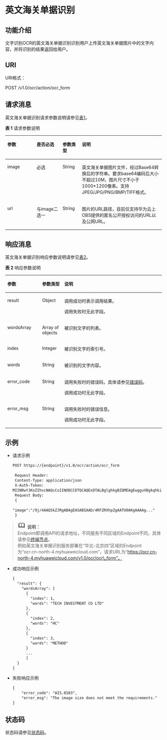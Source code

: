 # 英文海关单据识别<a name="ocr_03_0018"></a>

## 功能介绍<a name="section1280130152318"></a>

文字识别OCR的英文海关单据识别识别用户上传英文海关单据图片中的文字内容，并将识别的结果返回给用户。

## URI<a name="zh-cn_topic_0071700249_section5596537"></a>

URI格式：

POST /v1.0/ocr/action/ocr\_form

## 请求消息<a name="zh-cn_topic_0071700249_section50368838"></a>

英文海关单据识别请求参数说明请参见[表1](#zh-cn_topic_0071700249_table49879860151539)。

**表 1**  请求参数说明

<a name="zh-cn_topic_0071700249_table49879860151539"></a>
<table><thead align="left"><tr id="zh-cn_topic_0071700249_row953289151539"><th class="cellrowborder" valign="top" width="18.7%" id="mcps1.2.5.1.1"><p id="zh-cn_topic_0071700249_p10107569151539"><a name="zh-cn_topic_0071700249_p10107569151539"></a><a name="zh-cn_topic_0071700249_p10107569151539"></a>参数</p>
</th>
<th class="cellrowborder" valign="top" width="16.57%" id="mcps1.2.5.1.2"><p id="zh-cn_topic_0071700249_p13406737151539"><a name="zh-cn_topic_0071700249_p13406737151539"></a><a name="zh-cn_topic_0071700249_p13406737151539"></a>是否必选</p>
</th>
<th class="cellrowborder" valign="top" width="12.36%" id="mcps1.2.5.1.3"><p id="zh-cn_topic_0071700249_p12203922151539"><a name="zh-cn_topic_0071700249_p12203922151539"></a><a name="zh-cn_topic_0071700249_p12203922151539"></a>参数类型</p>
</th>
<th class="cellrowborder" valign="top" width="52.370000000000005%" id="mcps1.2.5.1.4"><p id="zh-cn_topic_0071700249_p48993627151539"><a name="zh-cn_topic_0071700249_p48993627151539"></a><a name="zh-cn_topic_0071700249_p48993627151539"></a>说明</p>
</th>
</tr>
</thead>
<tbody><tr id="zh-cn_topic_0071700249_row9060885151539"><td class="cellrowborder" valign="top" width="18.7%" headers="mcps1.2.5.1.1 "><p id="zh-cn_topic_0071700249_p62843112151539"><a name="zh-cn_topic_0071700249_p62843112151539"></a><a name="zh-cn_topic_0071700249_p62843112151539"></a>image</p>
</td>
<td class="cellrowborder" valign="top" width="16.57%" headers="mcps1.2.5.1.2 "><p id="zh-cn_topic_0071700249_p33261718135412"><a name="zh-cn_topic_0071700249_p33261718135412"></a><a name="zh-cn_topic_0071700249_p33261718135412"></a>必选</p>
</td>
<td class="cellrowborder" valign="top" width="12.36%" headers="mcps1.2.5.1.3 "><p id="zh-cn_topic_0071700249_p63907830151539"><a name="zh-cn_topic_0071700249_p63907830151539"></a><a name="zh-cn_topic_0071700249_p63907830151539"></a>String</p>
</td>
<td class="cellrowborder" valign="top" width="52.370000000000005%" headers="mcps1.2.5.1.4 "><p id="zh-cn_topic_0071700249_p9151746151539"><a name="zh-cn_topic_0071700249_p9151746151539"></a><a name="zh-cn_topic_0071700249_p9151746151539"></a><span class="keyword" id="keyword52671412164319"><a name="keyword52671412164319"></a><a name="keyword52671412164319"></a>英文海关单据</span>图片文件，经过Base64转换后的字符串。要求base64编码后大小不超过10M，图片尺寸不小于1000*1200像素。支持JPEG/JPG/PNG/BMP/TIFF格式。</p>
</td>
</tr>
<tr id="row1153514617444"><td class="cellrowborder" valign="top" width="18.7%" headers="mcps1.2.5.1.1 "><p id="zh-cn_topic_0082818466_p14053218195224"><a name="zh-cn_topic_0082818466_p14053218195224"></a><a name="zh-cn_topic_0082818466_p14053218195224"></a>url</p>
</td>
<td class="cellrowborder" valign="top" width="16.57%" headers="mcps1.2.5.1.2 "><p id="zh-cn_topic_0082818466_p64568902195224"><a name="zh-cn_topic_0082818466_p64568902195224"></a><a name="zh-cn_topic_0082818466_p64568902195224"></a>与image二选一</p>
</td>
<td class="cellrowborder" valign="top" width="12.36%" headers="mcps1.2.5.1.3 "><p id="zh-cn_topic_0082818466_p62698574195224"><a name="zh-cn_topic_0082818466_p62698574195224"></a><a name="zh-cn_topic_0082818466_p62698574195224"></a>String</p>
</td>
<td class="cellrowborder" valign="top" width="52.370000000000005%" headers="mcps1.2.5.1.4 "><p id="zh-cn_topic_0082818466_p45419747195224"><a name="zh-cn_topic_0082818466_p45419747195224"></a><a name="zh-cn_topic_0082818466_p45419747195224"></a>图片的URL路径，目前仅支持华为云上OBS提供的匿名公开授权访问的URL以及公网URL。</p>
</td>
</tr>
</tbody>
</table>

## 响应消息<a name="zh-cn_topic_0071700249_section50666366"></a>

英文海关单据识别响应参数说明请参见[表2](#zh-cn_topic_0071700249_table57578428152029)。

**表 2**  响应参数说明

<a name="zh-cn_topic_0071700249_table57578428152029"></a>
<table><thead align="left"><tr id="zh-cn_topic_0071700249_row43179280152029"><th class="cellrowborder" valign="top" width="22.220000000000002%" id="mcps1.2.4.1.1"><p id="zh-cn_topic_0071700249_p7860819152029"><a name="zh-cn_topic_0071700249_p7860819152029"></a><a name="zh-cn_topic_0071700249_p7860819152029"></a>参数</p>
</th>
<th class="cellrowborder" valign="top" width="14.14%" id="mcps1.2.4.1.2"><p id="zh-cn_topic_0071700249_p32746582152029"><a name="zh-cn_topic_0071700249_p32746582152029"></a><a name="zh-cn_topic_0071700249_p32746582152029"></a>参数类型</p>
</th>
<th class="cellrowborder" valign="top" width="63.63999999999999%" id="mcps1.2.4.1.3"><p id="zh-cn_topic_0071700249_p35227457152029"><a name="zh-cn_topic_0071700249_p35227457152029"></a><a name="zh-cn_topic_0071700249_p35227457152029"></a>说明</p>
</th>
</tr>
</thead>
<tbody><tr id="zh-cn_topic_0071700249_row34851773152029"><td class="cellrowborder" valign="top" width="22.220000000000002%" headers="mcps1.2.4.1.1 "><p id="zh-cn_topic_0071700249_p4421361152029"><a name="zh-cn_topic_0071700249_p4421361152029"></a><a name="zh-cn_topic_0071700249_p4421361152029"></a>result</p>
</td>
<td class="cellrowborder" valign="top" width="14.14%" headers="mcps1.2.4.1.2 "><p id="zh-cn_topic_0071700249_p16646137105913"><a name="zh-cn_topic_0071700249_p16646137105913"></a><a name="zh-cn_topic_0071700249_p16646137105913"></a>Object</p>
</td>
<td class="cellrowborder" valign="top" width="63.63999999999999%" headers="mcps1.2.4.1.3 "><p id="zh-cn_topic_0071700249_p624888571104"><a name="zh-cn_topic_0071700249_p624888571104"></a><a name="zh-cn_topic_0071700249_p624888571104"></a>调用成功时表示调用结果。</p>
<p id="zh-cn_topic_0071700249_p61668142105956"><a name="zh-cn_topic_0071700249_p61668142105956"></a><a name="zh-cn_topic_0071700249_p61668142105956"></a>调用失败时无此字段。</p>
</td>
</tr>
<tr id="row845163020383"><td class="cellrowborder" valign="top" width="22.220000000000002%" headers="mcps1.2.4.1.1 "><p id="p245163013819"><a name="p245163013819"></a><a name="p245163013819"></a>wordsArray</p>
</td>
<td class="cellrowborder" valign="top" width="14.14%" headers="mcps1.2.4.1.2 "><p id="p24516305384"><a name="p24516305384"></a><a name="p24516305384"></a>Array of objects</p>
</td>
<td class="cellrowborder" valign="top" width="63.63999999999999%" headers="mcps1.2.4.1.3 "><p id="p1145133018384"><a name="p1145133018384"></a><a name="p1145133018384"></a>被<span class="keyword" id="keyword1461019541965"><a name="keyword1461019541965"></a><a name="keyword1461019541965"></a>识别</span>文字的列表。</p>
</td>
</tr>
<tr id="row679115149405"><td class="cellrowborder" valign="top" width="22.220000000000002%" headers="mcps1.2.4.1.1 "><p id="p1079110148401"><a name="p1079110148401"></a><a name="p1079110148401"></a>index</p>
</td>
<td class="cellrowborder" valign="top" width="14.14%" headers="mcps1.2.4.1.2 "><p id="p1179141416405"><a name="p1179141416405"></a><a name="p1179141416405"></a>Integer</p>
</td>
<td class="cellrowborder" valign="top" width="63.63999999999999%" headers="mcps1.2.4.1.3 "><p id="p187912014194011"><a name="p187912014194011"></a><a name="p187912014194011"></a>被<span class="keyword" id="keyword12889457069"><a name="keyword12889457069"></a><a name="keyword12889457069"></a>识别</span>文字的索引号。</p>
</td>
</tr>
<tr id="row12728133813402"><td class="cellrowborder" valign="top" width="22.220000000000002%" headers="mcps1.2.4.1.1 "><p id="p14728143814406"><a name="p14728143814406"></a><a name="p14728143814406"></a>words</p>
</td>
<td class="cellrowborder" valign="top" width="14.14%" headers="mcps1.2.4.1.2 "><p id="p9728153813405"><a name="p9728153813405"></a><a name="p9728153813405"></a>String</p>
</td>
<td class="cellrowborder" valign="top" width="63.63999999999999%" headers="mcps1.2.4.1.3 "><p id="p16339130114112"><a name="p16339130114112"></a><a name="p16339130114112"></a>被<span class="keyword" id="keyword7291015718"><a name="keyword7291015718"></a><a name="keyword7291015718"></a>识别</span>的文字内容。</p>
</td>
</tr>
<tr id="zh-cn_topic_0071700249_row23515589152029"><td class="cellrowborder" valign="top" width="22.220000000000002%" headers="mcps1.2.4.1.1 "><p id="zh-cn_topic_0071700249_p25714562152029"><a name="zh-cn_topic_0071700249_p25714562152029"></a><a name="zh-cn_topic_0071700249_p25714562152029"></a>error_code</p>
</td>
<td class="cellrowborder" valign="top" width="14.14%" headers="mcps1.2.4.1.2 "><p id="zh-cn_topic_0071700249_p2504796152029"><a name="zh-cn_topic_0071700249_p2504796152029"></a><a name="zh-cn_topic_0071700249_p2504796152029"></a>String</p>
</td>
<td class="cellrowborder" valign="top" width="63.63999999999999%" headers="mcps1.2.4.1.3 "><p id="zh-cn_topic_0071700249_p60245514105956"><a name="zh-cn_topic_0071700249_p60245514105956"></a><a name="zh-cn_topic_0071700249_p60245514105956"></a>调用失败时的错误码，具体请参见<a href="错误码.md">错误码</a>。</p>
<p id="zh-cn_topic_0071700249_p5338721105956"><a name="zh-cn_topic_0071700249_p5338721105956"></a><a name="zh-cn_topic_0071700249_p5338721105956"></a>调用成功时无此字段。</p>
</td>
</tr>
<tr id="zh-cn_topic_0071700249_row14057230152029"><td class="cellrowborder" valign="top" width="22.220000000000002%" headers="mcps1.2.4.1.1 "><p id="zh-cn_topic_0071700249_p64893870152029"><a name="zh-cn_topic_0071700249_p64893870152029"></a><a name="zh-cn_topic_0071700249_p64893870152029"></a>error_msg</p>
</td>
<td class="cellrowborder" valign="top" width="14.14%" headers="mcps1.2.4.1.2 "><p id="zh-cn_topic_0071700249_p21912135152029"><a name="zh-cn_topic_0071700249_p21912135152029"></a><a name="zh-cn_topic_0071700249_p21912135152029"></a>String</p>
</td>
<td class="cellrowborder" valign="top" width="63.63999999999999%" headers="mcps1.2.4.1.3 "><p id="zh-cn_topic_0071700249_p66722601105956"><a name="zh-cn_topic_0071700249_p66722601105956"></a><a name="zh-cn_topic_0071700249_p66722601105956"></a>调用失败时的错误信息。</p>
<p id="zh-cn_topic_0071700249_p63632502105956"><a name="zh-cn_topic_0071700249_p63632502105956"></a><a name="zh-cn_topic_0071700249_p63632502105956"></a>调用成功时无此字段。</p>
</td>
</tr>
</tbody>
</table>

## 示例<a name="section1246110335217"></a>

-   请求示例

    ```
    POST https://{endpoint}/v1.0/ocr/action/ocr_form 
        
     Request Header:   
     Content-Type: application/json   
     X-Auth-Token: MIINRwYJKoZIhvcNAQcCoIINODCCDTQCAQExDTALBglghkgBZQMEAgEwgguVBgkqhkiG...      
     Request Body:
     {
        "image":"/9j/4AAQSkZJRgABAgEASABIAAD/4RFZRXhpZgAATU0AKgAAAAg..." 
     } 
    ```


>![](public_sys-resources/icon-note.gif) **说明：**   
>Endpoint即调用API的请求地址，不同服务不同区域的Endpoint不同，具体请参见[终端节点](终端节点.md)。  
>例如英文海关单据识别服务部署在“华北-北京四”区域的Endpoint为“ocr.cn-north-4.myhuaweicloud.com”，请求URL为“https://ocr.cn-north-4.myhuaweicloud.com/v1.0/ocr/ocr\_form”。  

-   成功响应示例

    ```
    {
      "result": {
        "wordsArray": [
          {
            "index": 1,
            "words": "TECH INVESTMENT CO LTD"
          },
          {
            "index": 2,
            "words": "HC"
          },
          {
            "index": 3,
            "words": "METHOD"
          }
          ...
          ]
      }
    }
    ```

-   失败响应示例

    ```
    {
        "error_code": "AIS.0103",
        "error_msg": "The image size does not meet the requirements."
    }
    ```


## 状态码<a name="zh-cn_topic_0071700249_section59700980145140"></a>

状态码请参见[状态码](状态码.md)。

